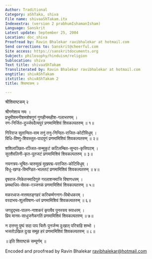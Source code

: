 ```yaml
---
Author: Traditional
Category: aShTaka, shiva
File name: shivaaShTakam.itx
Indexextra: (version 2 prabhumIshamanIsham)
Language: Sanskrit
Latest update: September 25, 2004
Location: doc_shiva
Proofread by: Ravin Bhalekar ravibhalekar at hotmail.com
Send corrections to: Sanskrit@cheerful.com
Site access: https://sanskritdocuments.org
Subject: philosophy/hinduism/religion
Sublocation: shiva
Text title: shivaaShTakam
Transliterated by: Ravin Bhalekar ravibhalekar at hotmail.com
engtitle: shivAShTakam
itxtitle: shivAShTakam 2
title: शिवाष्टकम् २

---
```

  
 श्रीशिवाष्टकम् २   
  
श्रीगणेशाय नमः ।  
प्रभुमीशमनीशमशेषगुणं गुणहीनमहीश-गलाभरणम् ।  
रण-निर्जित-दुर्ज्जयदैत्यपुरं प्रणमामिशिवं शिवकल्पतरुम् ॥ १॥  
  
गिरिराज सुतान्वित-वाम तनुं तनु-निन्दित-राजित-कोटीविधुम् ।  
विधि-विष्णु-शिवस्तुत-पादयुगं प्रणमामिशिवं शिवकल्पतरुम् ॥ २॥  
  
शशिलाञ्छित-रञ्जित-सन्मुकुटं कटिलम्बित-सुन्दर-कृत्तिपटम् ।  
सुरशैवलिनी-कृत-पूतजटं प्रणमामिशिवं शिवकल्पतरुम् ॥ ३॥  
  
नयनत्रय-भूषित-चारुमुखं मुखपद्म-पराजित-कोटिविधुम् ।  
विधु-खण्ड-विमण्डित-भालतटं प्रणमामिशिवं शिवकल्पतरुम् ॥ ४॥  
  
वृषराज-निकेतनमादिगुरुं गरलाशनमाजि विषाणधरम् ।  
प्रमथाधिप-सेवक-रञ्जनकं प्रणमामिशिवं शिवकल्पतरुम् ॥ ५॥  
  
मकरध्वज-मत्तमतङ्गहरं करिचर्म्मगनाग-विबोधकरम् ।  
वरदाभय-शूलविषाण-धरं प्रणमामिशिवं शिवकल्पतरुम् ॥ ६॥  
  
जगदुद्भव-पालन-नाशकरं कृपयैव पुनस्त्रय रूपधरम् ।  
प्रिय मानव-साधुजनैकगतिं प्रणमामिशिवं शिवकल्पतरुम् ॥ ७॥  
  
न दत्तन्तु पुष्पं सदा पाप चित्तैः पुनर्जन्म दुःखात् परित्राहि शम्भो ।  
भजतोऽखिल दुःख समूह हरं प्रणमामिशिवं शिवकल्पतरुम् ॥ ८॥  
  
॥ इति शिवाष्टकं सम्पूर्णम् ॥  
  
  
Encoded and proofread by Ravin Bhalekar ravibhalekar@hotmail.com  
  
